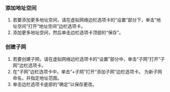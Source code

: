 ### <a name="to-add-address-space"></a>添加地址空间
1. 若要添加更多地址空间，请在虚拟网络边栏选项卡的“设置”部分下，单击“地址空间”打开“地址空间”边栏选项卡。
2. 添加更多地址空间，然后单击边栏选项卡顶部的“保存”。
  
### <a name="to-create-subnets"></a>创建子网
1. 若要创建子网，请在虚拟网络边栏选项卡的“设置”部分中，单击“子网”打开“子网”边栏选项卡。 
2. 在“子网”边栏选项卡中，单击“+子网”打开“添加子网”边栏选项卡。 为新子网命名，并指定地址范围。
3. 单击边栏选项卡底部的“确定”以保存更改。
